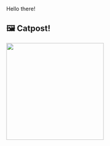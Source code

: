 Hello there!



## 🖼️ Catpost!

<sub>
    <img src="https://cdn2.thecatapi.com/images/MTc5NjYzNA.jpg" height="256">
</sub>

